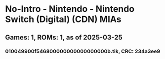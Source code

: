 # No-Intro - Nintendo - Nintendo Switch (Digital) (CDN) MIAs
## Games: 1, ROMs: 1, as of 2025-03-25

### 010049900f546800000000000000000b.tik, CRC: 234a3ee9
